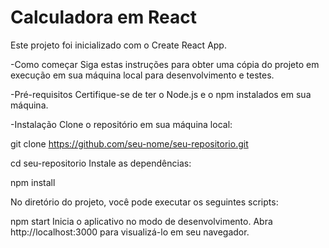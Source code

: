 #  Calculadora em React

Este projeto foi inicializado com o Create React App.

-Como começar
Siga estas instruções para obter uma cópia do projeto em execução em sua máquina local para desenvolvimento e testes.

-Pré-requisitos
Certifique-se de ter o Node.js e o npm instalados em sua máquina.

-Instalação
Clone o repositório em sua máquina local:

git clone https://github.com/seu-nome/seu-repositorio.git


cd seu-repositorio
Instale as dependências:

npm install

No diretório do projeto, você pode executar os seguintes scripts:

npm start
Inicia o aplicativo no modo de desenvolvimento.
Abra http://localhost:3000 para visualizá-lo em seu navegador.

